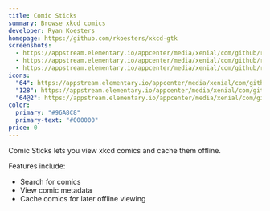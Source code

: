 ```yaml
---
title: Comic Sticks
summary: Browse xkcd comics
developer: Ryan Koesters
homepage: https://github.com/rkoesters/xkcd-gtk
screenshots:
  - https://appstream.elementary.io/appcenter/media/xenial/com/github/rkoesters.xkcd-gtk.desktop/C5BB2314184220A0267870BB6591773F/screenshots/image-1_orig.png
  - https://appstream.elementary.io/appcenter/media/xenial/com/github/rkoesters.xkcd-gtk.desktop/C5BB2314184220A0267870BB6591773F/screenshots/image-2_orig.png
  - https://appstream.elementary.io/appcenter/media/xenial/com/github/rkoesters.xkcd-gtk.desktop/C5BB2314184220A0267870BB6591773F/screenshots/image-3_orig.png
icons:
  "64": https://appstream.elementary.io/appcenter/media/xenial/com/github/rkoesters.xkcd-gtk.desktop/C5BB2314184220A0267870BB6591773F/icons/64x64/com.github.rkoesters.xkcd-gtk_com.github.rkoesters.xkcd-gtk.png
  "128": https://appstream.elementary.io/appcenter/media/xenial/com/github/rkoesters.xkcd-gtk.desktop/C5BB2314184220A0267870BB6591773F/icons/128x128/com.github.rkoesters.xkcd-gtk_com.github.rkoesters.xkcd-gtk.png
  "64@2": https://appstream.elementary.io/appcenter/media/xenial/com/github/rkoesters.xkcd-gtk.desktop/C5BB2314184220A0267870BB6591773F/icons/64x64@2/com.github.rkoesters.xkcd-gtk_com.github.rkoesters.xkcd-gtk.png
color:
  primary: "#96A8C8"
  primary-text: "#000000"
price: 0
---
```


<p>Comic Sticks lets you view xkcd comics and cache them offline.</p>
<p>Features include:</p>
<ul>
  <li>Search for comics</li>
  <li>View comic metadata</li>
  <li>Cache comics for later offline viewing</li>
</ul>